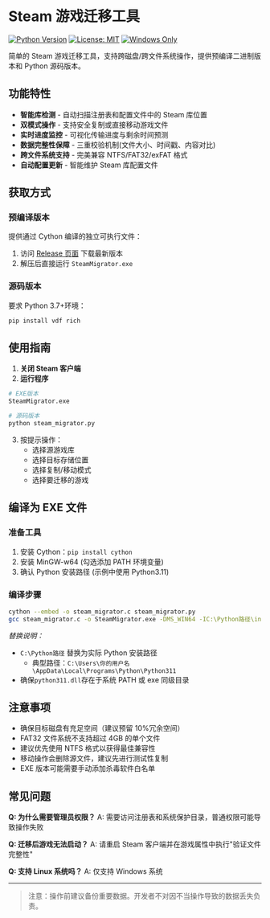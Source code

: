 # Steam 游戏迁移工具

[![Python Version](https://img.shields.io/badge/python-3.7%2B-blue)](https://www.python.org/)
[![License: MIT](https://img.shields.io/badge/License-MIT-yellow.svg)](https://opensource.org/licenses/MIT)
[![Windows Only](https://img.shields.io/badge/platform-Windows-lightgrey)](https://www.microsoft.com/windows)

简单的 Steam 游戏迁移工具，支持跨磁盘/跨文件系统操作，提供预编译二进制版本和 Python 源码版本。

## 功能特性

- **智能库检测** - 自动扫描注册表和配置文件中的 Steam 库位置
- **双模式操作** - 支持安全复制或直接移动游戏文件
- **实时进度监控** - 可视化传输进度与剩余时间预测
- **数据完整性保障** - 三重校验机制(文件大小、时间戳、内容对比)
- **跨文件系统支持** - 完美兼容 NTFS/FAT32/exFAT 格式
- **自动配置更新** - 智能维护 Steam 库配置文件

## 获取方式

### 预编译版本

提供通过 Cython 编译的独立可执行文件：

1. 访问 [Release 页面](https://github.com/Zucker-jex/SteamMigrator/releases) 下载最新版本
2. 解压后直接运行 `SteamMigrator.exe`

### 源码版本

要求 Python 3.7+环境：

```bash
pip install vdf rich
```

## 使用指南

1. **关闭 Steam 客户端**
2. **运行程序**

```bash
# EXE版本
SteamMigrator.exe

# 源码版本
python steam_migrator.py
```

3. 按提示操作：
   - 选择源游戏库
   - 选择目标存储位置
   - 选择复制/移动模式
   - 选择要迁移的游戏

## 编译为 EXE 文件

### 准备工具

1. 安装 Cython：`pip install cython`
2. 安装 MinGW-w64 (勾选添加 PATH 环境变量)
3. 确认 Python 安装路径 (示例中使用 Python3.11)

### 编译步骤

```bash
cython --embed -o steam_migrator.c steam_migrator.py
gcc steam_migrator.c -o SteamMigrator.exe -DMS_WIN64 -IC:\Python路径\include -LC:\Python路径\libs -lpython311 -municode
```

_替换说明：_

- `C:\Python路径` 替换为实际 Python 安装路径
  - 典型路径：`C:\Users\你的用户名\AppData\Local\Programs\Python\Python311`
- 确保`python311.dll`存在于系统 PATH 或 exe 同级目录

## 注意事项

- 确保目标磁盘有充足空间（建议预留 10%冗余空间）
- FAT32 文件系统不支持超过 4GB 的单个文件
- 建议优先使用 NTFS 格式以获得最佳兼容性
- 移动操作会删除源文件，建议先进行测试性复制
- EXE 版本可能需要手动添加杀毒软件白名单

## 常见问题

**Q: 为什么需要管理员权限？**
A: 需要访问注册表和系统保护目录，普通权限可能导致操作失败

**Q: 迁移后游戏无法启动？**
A: 请重启 Steam 客户端并在游戏属性中执行"验证文件完整性"

**Q: 支持 Linux 系统吗？**
A: 仅支持 Windows 系统

---

> 注意：操作前建议备份重要数据。开发者不对因不当操作导致的数据丢失负责。
